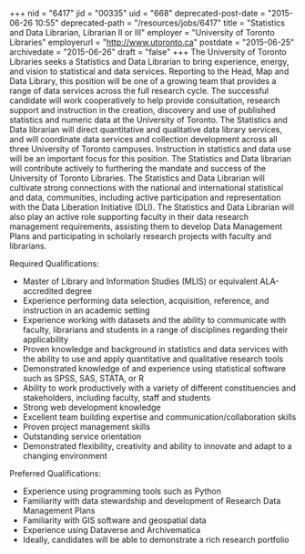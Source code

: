 +++
nid = "6417"
jid = "00335"
uid = "668"
deprecated-post-date = "2015-06-26 10:55"
deprecated-path = "/resources/jobs/6417"
title = "Statistics and Data Librarian, Librarian II or III"
employer = "University of Toronto Libraries"
employerurl = "http://www.utoronto.ca"
postdate = "2015-06-25"
archivedate = "2015-06-26"
draft = "false"
+++
The University of Toronto Libraries seeks a Statistics and Data
Librarian to bring experience, energy, and vision to statistical and
data services. Reporting to the Head, Map and Data Library, this
position will be one of a growing team that provides a range of data
services across the full research cycle. The successful candidate will
work cooperatively to help provide consultation, research support and
instruction in the creation, discovery and use of published statistics
and numeric data at the University of Toronto. The Statistics and Data
librarian will direct quantitative and qualitative data library
services, and will coordinate data services and collection development
across all three University of Toronto campuses. Instruction in
statistics and data use will be an important focus for this position.
The Statistics and Data librarian will contribute actively to furthering
the mandate and success of the University of Toronto Libraries. The
Statistics and Data Librarian will cultivate strong connections with the
national and international statistical and data, communities, including
active participation and representation with the Data Liberation
Initiative (DLI). The Statistics and Data Librarian will also play an
active role supporting faculty in their data research management
requirements, assisting them to develop Data Management Plans and
participating in scholarly research projects with faculty and
librarians.
  
Required Qualifications:

-   Master of Library and Information Studies (MLIS) or equivalent
    ALA-accredited degree
-   Experience performing data selection, acquisition, reference, and
    instruction in an academic setting
-   Experience working with datasets and the ability to communicate with
    faculty, librarians and students in a range of disciplines regarding
    their applicability
-   Proven knowledge and background in statistics and data services with
    the ability to use and apply quantitative and qualitative research
    tools
-   Demonstrated knowledge of and experience using statistical software
    such as SPSS, SAS, STATA, or R
-   Ability to work productively with a variety of different
    constituencies and stakeholders, including faculty, staff and
    students
-   Strong web development knowledge
-   Excellent team building expertise and communication/collaboration
    skills
-   Proven project management skills
-   Outstanding service orientation
-   Demonstrated flexibility, creativity and ability to innovate and
    adapt to a changing environment

Preferred Qualifications:

-   Experience using programming tools such as Python
-   Familiarity with data stewardship and development of Research Data
    Management Plans
-   Familiarity with GIS software and geospatial data
-   Experience using Dataverse and Archivematica
-   Ideally, candidates will be able to demonstrate a rich research
    portfolio
